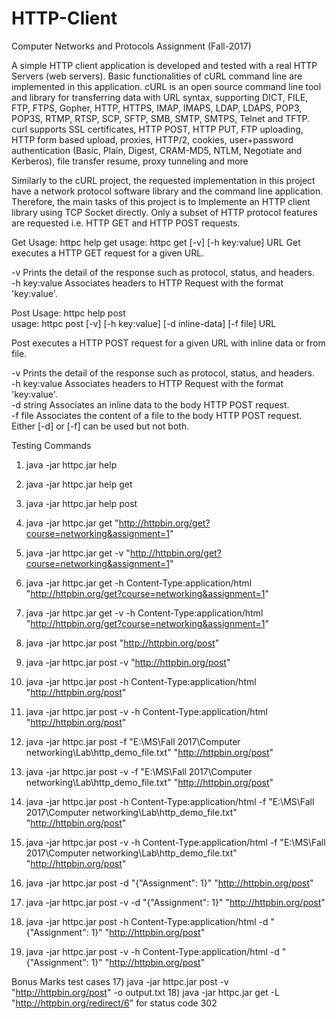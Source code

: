 # HTTP-Client
Computer Networks and Protocols Assignment (Fall-2017)

A simple HTTP client application is developed and tested with a real HTTP Servers (web servers). Basic functionalities of cURL command line are implemented in this application.
cURL is an open source command line tool and library for transferring data with URL syntax, supporting DICT, FILE, FTP, FTPS, Gopher, HTTP, HTTPS, IMAP, IMAPS, LDAP, LDAPS, POP3, POP3S, RTMP, RTSP, SCP, SFTP, SMB, SMTP, SMTPS, Telnet and TFTP. curl supports SSL certificates, HTTP POST, HTTP PUT, FTP uploading, HTTP form based upload, proxies, HTTP/2, cookies, user+password authentication (Basic, Plain, Digest, CRAM-MD5, NTLM, Negotiate and Kerberos), file transfer resume, proxy tunneling and more

Similarly to the cURL project, the requested implementation in this project have a network protocol software library and the command line application. Therefore, the main tasks of this project is to Implemente an HTTP client library using TCP Socket directly. Only a subset of HTTP protocol features are requested i.e. HTTP GET and HTTP POST requests.

Get Usage: 
  httpc help get 
  usage: httpc get [-v] [-h key:value] URL 
Get executes a HTTP GET request for a given URL. 
 
   -v             Prints the detail of the response such as protocol, status, and headers.    
   -h key:value   Associates headers to HTTP Request with the format 'key:value'. 
   
Post Usage: 
  httpc help post    
usage: httpc post [-v] [-h key:value] [-d inline-data] [-f file] URL 
 
Post executes a HTTP POST request for a given URL with inline data or from file. 
 
   -v             Prints the detail of the response such as protocol, status, and headers.    
   -h key:value   Associates headers to HTTP Request with the format 'key:value'.    
   -d string      Associates an inline data to the body HTTP POST request.    
   -f file        Associates the content of a file to the body HTTP POST request. 
    Either [-d] or [-f] can be used but not both. 
 

Testing Commands
1) java -jar httpc.jar help
2) java -jar httpc.jar help get
3) java -jar httpc.jar help post

4) java -jar httpc.jar get "http://httpbin.org/get?course=networking&assignment=1"
5) java -jar httpc.jar get -v "http://httpbin.org/get?course=networking&assignment=1"
6) java -jar httpc.jar get -h Content-Type:application/html "http://httpbin.org/get?course=networking&assignment=1"
7) java -jar httpc.jar get -v -h Content-Type:application/html "http://httpbin.org/get?course=networking&assignment=1"

8) java -jar httpc.jar post "http://httpbin.org/post"
9) java -jar httpc.jar post -v "http://httpbin.org/post"
10) java -jar httpc.jar post -h Content-Type:application/html "http://httpbin.org/post"
11) java -jar httpc.jar post -v -h Content-Type:application/html "http://httpbin.org/post"
12) java -jar httpc.jar post -f "E:\MS\Fall 2017\Computer networking\Lab\http_demo_file.txt" "http://httpbin.org/post"
13) java -jar httpc.jar post -v -f "E:\MS\Fall 2017\Computer networking\Lab\http_demo_file.txt" "http://httpbin.org/post"
14) java -jar httpc.jar post -h Content-Type:application/html -f "E:\MS\Fall 2017\Computer networking\Lab\http_demo_file.txt" "http://httpbin.org/post"
15) java -jar httpc.jar post -v -h Content-Type:application/html -f "E:\MS\Fall 2017\Computer networking\Lab\http_demo_file.txt" "http://httpbin.org/post"
16) java -jar httpc.jar post -d "{\"Assignment\": 1}" "http://httpbin.org/post"
17) java -jar httpc.jar post -v -d "{\"Assignment\": 1}" "http://httpbin.org/post"
18) java -jar httpc.jar post -h Content-Type:application/html -d "{\"Assignment\": 1}" "http://httpbin.org/post"
19) java -jar httpc.jar post -v -h Content-Type:application/html -d "{\"Assignment\": 1}" "http://httpbin.org/post"

Bonus Marks test cases
17) java -jar httpc.jar post -v "http://httpbin.org/post" -o output.txt
18) java -jar httpc.jar get -L "http://httpbin.org/redirect/6"
for status code 302
